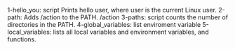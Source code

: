 1-hello_you: script Prints hello user, where user is the current Linux user.
2-path: Adds /action to the PATH. /action
3-paths: script counts the number of directories in the PATH.
4-global_variables: list enviroment variable
5-local_variables: lists all local variables and environment variables, and functions.

